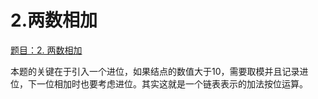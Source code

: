 # 2.两数相加

[题目：2. 两数相加](https://leetcode.cn/problems/add-two-numbers/)

本题的关键在于引入一个进位，如果结点的数值大于10，需要取模并且记录进位，下一位相加时也要考虑进位。其实这就是一个链表表示的加法按位运算。